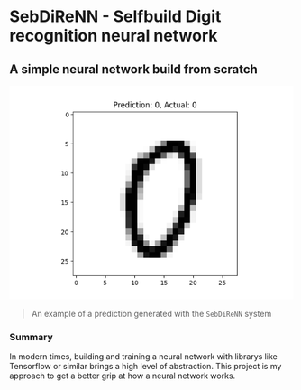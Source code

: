 # SebDiReNN - Selfbuild Digit recognition neural network
## A simple neural network build from scratch
![image](mnist_neural_network/visualizations/picture_1000.png)
>  An example of a prediction generated with the `SebDiReNN` system

### Summary
In modern times, building and training a neural network with librarys like Tensorflow or similar brings a high level of abstraction. This project is my approach to get a better grip at how a neural network works.

